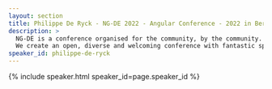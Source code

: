 ```yaml
---
layout: section
title: Philippe De Ryck - NG-DE 2022 - Angular Conference - 2022 in Berlin
description: >
  NG-DE is a conference organised for the community, by the community.
  We create an open, diverse and welcoming conference with fantastic speakers and a warm and friendly environment. 
speaker_id: philippe-de-ryck
---
```


{% include speaker.html speaker_id=page.speaker_id %}
